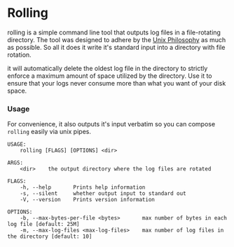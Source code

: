 # Rolling

rolling is a simple command line tool that outputs log files in a file-rotating directory.
The tool was designed to adhere by the [Unix Philosophy](https://en.wikipedia.org/wiki/Unix_philosophy)
as much as possible. So all it does it write it's standard input into a directory with file rotation.

it will automatically delete the oldest log file in the directory to strictly enforce a maximum amount
of space utilized by the directory. Use it to ensure that your logs never consume more than what you want of your disk space.


### Usage

For convenience, it also outputs it's input verbatim so you can compose `rolling` easily via unix pipes.

```man
USAGE:
    rolling [FLAGS] [OPTIONS] <dir>

ARGS:
    <dir>    the output directory where the log files are rotated

FLAGS:
    -h, --help       Prints help information
    -s, --silent     whether output input to standard out
    -V, --version    Prints version information

OPTIONS:
    -b, --max-bytes-per-file <bytes>       max number of bytes in each log file [default: 25M]
    -m, --max-log-files <max-log-files>    max number of log files in the directory [default: 10]
```
